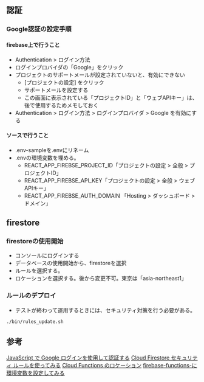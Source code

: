 ## 認証
### Google認証の設定手順
#### firebase上で行うこと
* Authentication > ログイン方法
* ログインプロバイダの「Google」をクリック
* プロジェクトのサポートメールが設定されていないと、有効にできない
  * [プロジェクトの設定] をクリック
  * サポートメールを設定する
  * この画面に表示されている「プロジェクトID」と「ウェブAPIキー」は、後で使用するためメモしておく
* Authentication > ログイン方法 > ログインプロバイダ > Google を有効にする

#### ソースで行うこと
* .env-sampleを.envにリネーム
* .envの環境変数を埋める。
  * REACT_APP_FIREBSE_PROJECT_ID「プロジェクトの設定 > 全般 > プロジェクトID」
  * REACT_APP_FIREBSE_API_KEY「プロジェクトの設定 > 全般 > ウェブAPIキー」
  * REACT_APP_FIREBSE_AUTH_DOMAIN 「Hosting > ダッシュボード > ドメイン」

## firestore

### firestoreの使用開始

* コンソールにログインする
* データベースの使用開始から、firestoreを選択
* ルールを選択する。
* ロケーションを選択する。後から変更不可。東京は「asia-northeast1」

### ルールのデプロイ

* テストが終わって運用するときには、セキュリティ対策を行う必要がある。

```
./bin/rules_update.sh
```


## 参考

[JavaScript で Google ログインを使用して認証する](https://firebase.google.com/docs/auth/web/google-signin?hl=ja)
[Cloud Firestore セキュリティ ルールを使ってみる](https://firebase.google.com/docs/firestore/security/get-started?hl=ja)
[Cloud Functions のロケーション](https://firebase.google.com/docs/functions/locations?hl=ja)
[firebase-functions-に環境変数を設定してみる](https://medium.com/google-cloud-jp/firebase-functions-%E3%81%AB%E7%92%B0%E5%A2%83%E5%A4%89%E6%95%B0%E3%82%92%E8%A8%AD%E5%AE%9A%E3%81%97%E3%81%A6%E3%81%BF%E3%82%8B-50ce701b2f3f)